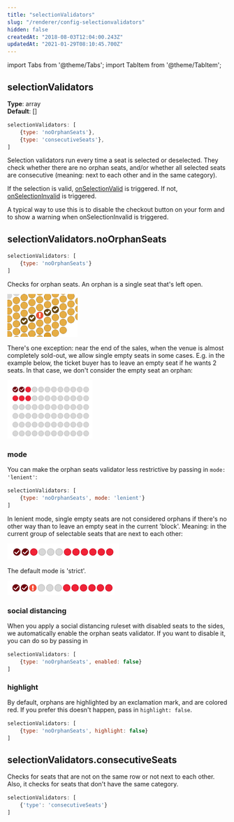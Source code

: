 ```yaml
---
title: "selectionValidators"
slug: "/renderer/config-selectionvalidators"
hidden: false
createdAt: "2018-08-03T12:04:00.243Z"
updatedAt: "2021-01-29T08:10:45.700Z"
---
```


import Tabs from '@theme/Tabs';
import TabItem from '@theme/TabItem';


## selectionValidators

**Type**: array  
**Default**: []  

```javascript
selectionValidators: [
    {type: 'noOrphanSeats'},
    {type: 'consecutiveSeats'},
]
```

Selection validators run every time a seat is selected or deselected. They check whether there are no orphan seats, and/or whether all selected seats are consecutive (meaning: next to each other and in the same category).

If the selection is valid, [onSelectionValid](renderer-events-onselectionvalid) is triggered. If not, [onSelectionInvalid](renderer-events-onselectioninvalid) is triggered. 

A typical way to use this is to disable the checkout button on your form and to show a warning when onSelectionInvalid is triggered.



## selectionValidators.noOrphanSeats

```javascript
selectionValidators: [
    {type: 'noOrphanSeats'}
]
```

Checks for orphan seats. An orphan is a single seat that's left open.

![orphan.png](/img/readme/orphan.png)

There's one exception: near the end of the sales, when the venue is almost completely sold-out, we allow single empty seats in some cases. E.g. in the example below, the ticket buyer has to leave an empty seat if he wants 2 seats. In  that case, we don't consider the empty seat an orphan:

![Screenshot 2020-01-29 at 10.27.16.png](/img/readme/Screenshot-2020-01-29-at-10.27.16.png)

### mode

You can make the orphan seats validator less restrictive by passing in `mode: 'lenient'`:

```javascript
selectionValidators: [
    {type: 'noOrphanSeats', mode: 'lenient'}
]
```

In lenient mode, single empty seats are not considered orphans if there's no other way than to leave an empty seat in the current 'block'. Meaning: in the current group of selectable seats that are next to each other:

![Screenshot 2020-01-29 at 10.31.01.png](/img/readme/Screenshot-2020-01-29-at-10.31.01.png)

The default mode is 'strict'.

![Screenshot 2020-01-29 at 10.34.24.png](/img/readme/Screenshot-2020-01-29-at-10.34.24.png)

### social distancing

When you apply a social distancing ruleset with disabled seats to the sides, we automatically enable the orphan seats validator. If you want to disable it, you can do so by passing in

```javascript
selectionValidators: [
    {type: 'noOrphanSeats', enabled: false}
]
```

### highlight

By default, orphans are highlighted by an exclamation mark, and are colored red. If you prefer this doesn't happen, pass in `highlight: false`.

```javascript
selectionValidators: [
    {type: 'noOrphanSeats', highlight: false}
]
```

## selectionValidators.consecutiveSeats

Checks for seats that are not on the same row or not next to each other. Also, it checks for seats that don't have the same category.

```javascript
selectionValidators: [
    {'type': 'consecutiveSeats'}
]
```
